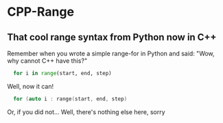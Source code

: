 # CPP-Range
## That cool range syntax from Python now in C++

Remember when you wrote a simple range-for in Python and said:
"Wow, why cannot C++ have this?"
```Python 
  for i in range(start, end, step)
```

Well, now it can!

```C++
  for (auto i : range(start, end, step)
```

Or, if you did not... 
Well, there's nothing else here, sorry

